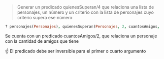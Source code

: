 > Generar un predicado quienesSuperan/4 que relaciona una lista de personajes, un número y un criterio
> con la lista de personajes cuyo criterio supera ese número

``` prolog
? personajes(Personajes), quienesSuperan(Personajes, 2, cuantosAmigos, Quienes)
```

Se cuenta con un predicado cuantosAmigos/2, que relaciona un personaje con la 
cantidad de amigos que tiene

:point_up: El predicado debe ser inversible para el primer o cuarto argumento

